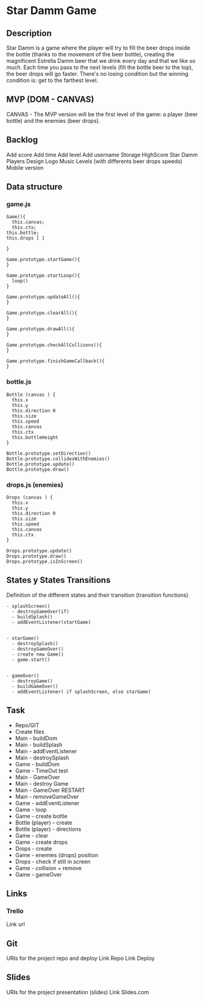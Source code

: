 # Star Damm Game


## Description

Star Damm is a game where the player will try to fill the beer drops inside the bottle (thanks to the movement of the beer bottle), creating the magnificent Estrella Damm beer that we drink every day and that we like so much. Each time you pass to the next levels (fill the bottle beer to the top), the beer drops will go faster. There's no losing condition but the winning condition is: get to the farthest level.


## MVP (DOM - CANVAS)

CANVAS - The MVP version will be the first level of the game: a player (beer bottle) and the enemies (beer drops).


## Backlog

Add score
Add time
Add level
Add username
Storage HighScore Star Damm Players
Design
Logo
Music
Levels (with differents beer drops speeds)
Mobile version


## Data structure

### game.js

```
Game(){
  this.canvas;
  this.ctx;
this.bottle;
this.drops [ ]

}

Game.prototype.startGame(){
}

Game.prototype.startLoop(){
  loop()
}

Game.prototype.updateAll(){
}

Game.prototype.clearAll(){
}

Game.prototype.drawAll(){
}

Game.prototype.checkAllCollisons(){
}

Game.prototype.finishGameCallback(){
}
```


### bottle.js

```
Bottle (canvas ) {
  this.x
  this.y
  this.direction 0
  this.size
  this.speed
  this.canvas
  this.ctx
  this.bottleHeight
}

Bottle.prototype.setDirection()
Bottle.prototype.collidesWithEnemies() 
Bottle.prototype.update()
Bottle.prototype.draw()
```


### drops.js  (enemies)

```
Drops (canvas ) {
  this.x
  this.y
  this.direction 0
  this.size
  this.speed
  this.canvas
  this.ctx
}

Drops.prototype.update()
Drops.prototype.draw()
Drops.prototype.isInScreen()
```


## States y States Transitions

Definition of the different states and their transition (transition functions)

```
- splashScreen()
  - destroyGameOver(if)
  - buildSplash()
  - addEventListener(startGame)
  
  
- starGame()
  - destroySplash()
  - destroyGameOver()
  - create new Game()
  - game.start()
  
  
- gameOver()
  - destroyGame()
  - buildGameOver()
  - addEventListener( if splashScreen, else starGame)
```


## Task

- Repo/GIT
- Create files
- Main - buildDom
- Main - buildSplash
- Main - addEventListener
- Main - destroySplash
- Game - buildDom
- Game - TimeOut test
- Main - GameOver
- Main - destroy Game
- Main - GameOver RESTART
- Main - removeGameOver
- Game - addEventListener
- Game - loop
- Game - create bottle
- Bottle (player) - create
- Bottle (player) - directions
- Game - clear
- Game - create drops
- Drops - create
- Game - enemies (drops) position
- Drops - check if still in screen
- Game - collision + remove
- Game - gameOver


## Links

### Trello

Link url

## Git

URls for the project repo and deploy Link Repo Link Deploy

## Slides

URls for the project presentation (slides) Link Slides.com

